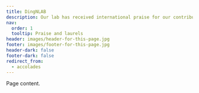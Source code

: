 ```yaml
---
title: DingNLAB
description: Our lab has received international praise for our contributions to science.
nav:
  order: 1
  tooltip: Praise and laurels
header: images/header-for-this-page.jpg
footer: images/footer-for-this-page.jpg
header-dark: false
footer-dark: false
redirect_from:
  - accolades
---
```


Page content.
